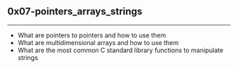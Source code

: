 ## 0x07-pointers_arrays_strings
___
- What are pointers to pointers and how to use them
- What are multidimensional arrays and how to use them
- What are the most common C standard library functions to manipulate strings
